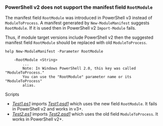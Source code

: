 
### PowerShell v2 does not support the manifest field `RootModule`

The manifest field `RootModule` was introduced in PowerShell v3 instead of
`ModuleToProcess`. A manifest generated by `New-ModuleManifest` suggests
`RootModule`. If it is used then in PowerShell v2 `Import-Module` fails.

Thus, if module target versions include PowerShell v2 then the suggested
manifest field `RootModule` should be replaced with old `ModuleToProcess`.

    help New-ModuleManifest -Parameter RootModule

        -RootModule <String>
            ...
            Note: In Windows PowerShell 2.0, this key was called "ModuleToProcess."
            You can use the "RootModule" parameter name or its "ModuleToProcess"
            alias.


Scripts

- [*Test1.ps1*](Test1.ps1) imports [*Test1.psd1*](Test1.psd1) which uses the
  new field `RootModule`. It fails in PowerShell v2 and works in v3+.
- [*Test2.ps1*](Test2.ps1) imports [*Test2.psd1*](Test2.psd1) which uses the
  old field `ModuleToProcess`. It works in PowerShell v2+.
